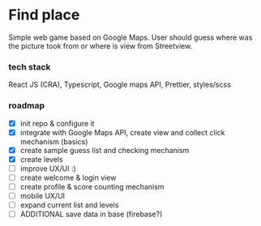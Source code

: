# Find place

Simple web game based on Google Maps. User should guess where was the picture took from or where is view from Streetview.

### tech stack

React JS (CRA), Typescript, Google maps API, Prettier, styles/scss

### roadmap

- [x] init repo & configure it
- [x] integrate with Google Maps API, create view and collect click mechanism (basics)
- [x] create sample guess list and checking mechanism
- [x] create levels
- [ ] improve UX/UI :)
- [ ] create welcome & login view
- [ ] create profile & score counting mechanism
- [ ] mobile UX/UI
- [ ] expand current list and levels
- [ ] ADDITIONAL save data in base (firebase?)
